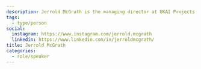 ```yaml
---
description: Jerrold McGrath is the managing director at UKAI Projects and founder at Ferment AI. He also serves as the program lead for Goethe-Institut Toronto’s two-year Algorithmic Culture series and is a former program director at the Banff Centre for Arts and Creativity and Artscape Launchpad. He focuses on cross-sector collaborations around issues of broad social concern such as artificial intelligence, equity in response to COVID-19, hope and hopelessness, and the digital diaspora. His creative practice explores the ways we are organized by the world. Jerrold is a BMW Foundation Responsible Leader, and an Ambassador for Berlin’s STATE Festival.
tags:
  - type/person
social:
  instagram: https://www.instagram.com/jerrold.mcgrath
  linkedin: https://www.linkedin.com/in/jerroldmcgrath/
title: Jerrold McGrath
categories:
  - role/speaker
---
```


